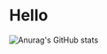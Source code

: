 # Hello
![Anurag's GitHub stats](https://github-readme-stats.vercel.app/api?username=hyeokg&show_icons=true&theme=tokyonight)

